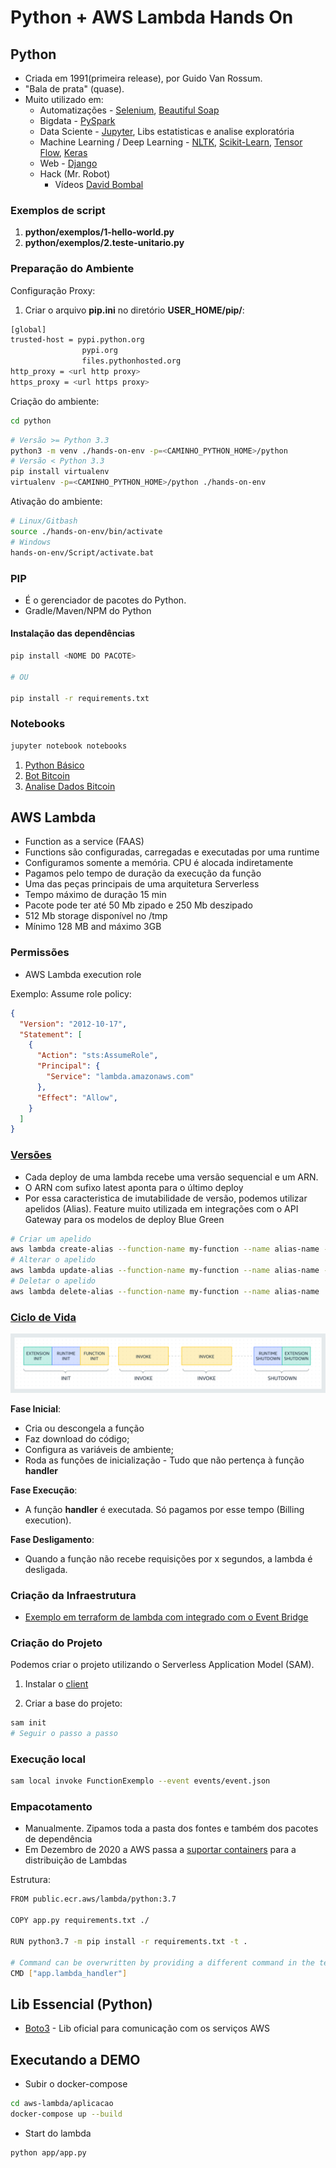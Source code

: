 # Python + AWS Lambda Hands On

## Python

- Criada em 1991(primeira release), por Guido Van Rossum.
- "Bala de prata" (quase).
- Muito utilizado em:
  - Automatizações - [Selenium](https://selenium-python.readthedocs.io/), [Beautiful Soap](https://www.crummy.com/software/BeautifulSoup/bs4/doc/)
  - Bigdata - [PySpark](http://spark.apache.org/docs/latest/api/python/)
  - Data Sciente - [Jupyter](https://jupyter.readthedocs.io/en/latest/), Libs estatisticas e analise exploratória
  - Machine Learning / Deep Learning - [NLTK](https://www.nltk.org/), [Scikit-Learn](https://scikit-learn.org/stable/), [Tensor Flow](https://www.tensorflow.org/?hl=pt-br), [Keras](https://keras.io/)
  - Web - [Django](https://www.djangoproject.com/)
  - Hack (Mr. Robot)
    - Vídeos [David Bombal](https://www.youtube.com/channel/UCP7WmQ_U4GB3K51Od9QvM0w)

### Exemplos de script

1. **python/exemplos/1-hello-world.py**
2. **python/exemplos/2.teste-unitario.py**

### Preparação do Ambiente

Configuração Proxy:

1. Criar o arquivo **pip.ini** no diretório **USER_HOME/pip/**:

```sh
[global]
trusted-host = pypi.python.org
                pypi.org
                files.pythonhosted.org
http_proxy = <url http proxy>
https_proxy = <url https proxy>
```

Criação do ambiente:

```sh
cd python
```

```sh
# Versão >= Python 3.3
python3 -m venv ./hands-on-env -p=<CAMINHO_PYTHON_HOME>/python
# Versão < Python 3.3
pip install virtualenv
virtualenv -p=<CAMINHO_PYTHON_HOME>/python ./hands-on-env
```

Ativação do ambiente:

```sh
# Linux/Gitbash
source ./hands-on-env/bin/activate
# Windows
hands-on-env/Script/activate.bat
```

### PIP

- É o gerenciador de pacotes do Python.
- Gradle/Maven/NPM do Python

#### Instalação das dependências

```sh
pip install <NOME DO PACOTE>

# OU

pip install -r requirements.txt
```

### Notebooks

```sh
jupyter notebook notebooks
```

1. [Python Básico](https://github.com/ortisan/python-aws-lambda-hands-on/blob/main/python/notebooks/1-PythonBasico.ipynb)
1. [Bot Bitcoin](https://github.com/ortisan/python-aws-lambda-hands-on/blob/main/python/notebooks/2-BotBitcoinNow.ipynb)
1. [Analise Dados Bitcoin](https://github.com/ortisan/python-aws-lambda-hands-on/blob/main/python/notebooks/3-AnalyticsBitcoinPrice.ipynb)

## AWS Lambda

- Function as a service (FAAS)
- Functions são configuradas, carregadas e executadas por uma runtime
- Configuramos somente a memória. CPU é alocada indiretamente
- Pagamos pelo tempo de duração da execução da função
- Uma das peças principais de uma arquitetura Serverless
- Tempo máximo de duração 15 min
- Pacote pode ter até 50 Mb zipado e 250 Mb deszipado
- 512 Mb storage disponível no /tmp
- Mínimo 128 MB and máximo 3GB

### Permissões

- AWS Lambda execution role

Exemplo: Assume role policy:

```json
{
  "Version": "2012-10-17",
  "Statement": [
    {
      "Action": "sts:AssumeRole",
      "Principal": {
        "Service": "lambda.amazonaws.com"
      },
      "Effect": "Allow",
    }
  ]
}
```

### [Versões](https://docs.aws.amazon.com/lambda/latest/dg/configuration-aliases.html)

- Cada deploy de uma lambda recebe uma versão sequencial e um ARN.
- O ARN com sufixo latest aponta para o último deploy
- Por essa caracteristica de imutabilidade de versão, podemos utilizar apelidos (Alias). Feature muito utilizada em integrações com o API Gateway para os modelos de deploy Blue Green

```sh
# Criar um apelido
aws lambda create-alias --function-name my-function --name alias-name --function-version version-number --description " "
# Alterar o apelido
aws lambda update-alias --function-name my-function --name alias-name --function-version version-number 
# Deletar o apelido
aws lambda delete-alias --function-name my-function --name alias-name 
```

### [Ciclo de Vida](https://docs.aws.amazon.com/lambda/latest/dg/runtimes-context.html)

![image](images/lambda-lifecycle.png)

**Fase Inicial**:

- Cria ou descongela a função
- Faz download do código;
- Configura as variáveis de ambiente;
- Roda as funções de inicialização - Tudo que não pertença à função **handler**

**Fase Execução**:

- A função **handler** é executada. Só pagamos por esse tempo (Billing execution).

**Fase Desligamento**:

- Quando a função não recebe requisições por x segundos, a lambda é desligada.

### Criação da Infraestrutura

- [Exemplo em terraform de lambda com integrado com o Event Bridge](https://github.com/ortisan/aws-terraform-recipes/tree/main/lambda/lambda-eventbridge)

### Criação do Projeto

Podemos criar o projeto utilizando o Serverless Application Model (SAM).

1. Instalar o [client](https://docs.aws.amazon.com/serverless-application-model/latest/developerguide/serverless-sam-cli-install.html)

2. Criar a base do projeto:
  ```sh
  sam init
  # Seguir o passo a passo
  ```

### Execução local

```sh
sam local invoke FunctionExemplo --event events/event.json
```

### Empacotamento

- Manualmente. Zipamos toda a pasta dos fontes e também dos pacotes de dependência
- Em Dezembro de 2020 a AWS passa a [suportar containers](https://docs.aws.amazon.com/lambda/latest/dg/lambda-releases.html) para a distribuição de Lambdas

Estrutura:

```sh
FROM public.ecr.aws/lambda/python:3.7

COPY app.py requirements.txt ./

RUN python3.7 -m pip install -r requirements.txt -t .

# Command can be overwritten by providing a different command in the template directly.
CMD ["app.lambda_handler"]
```

## Lib Essencial (Python)

- [Boto3](https://boto3.amazonaws.com/v1/documentation/api/latest/index.html) - Lib oficial para comunicação com os serviços AWS

## Executando a DEMO

- Subir o docker-compose

```sh
cd aws-lambda/aplicacao
docker-compose up --build 
```

- Start do lambda

```sh
python app/app.py 
```
